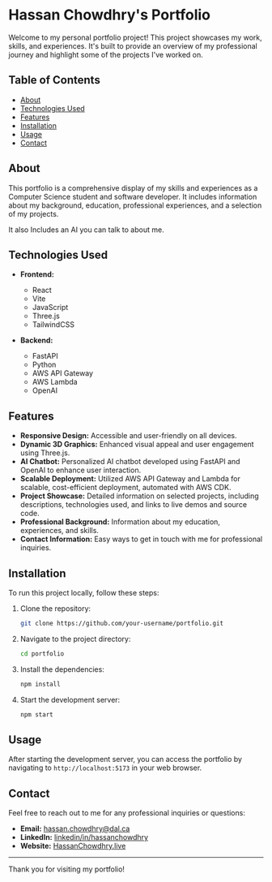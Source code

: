 # Hassan Chowdhry's Portfolio

Welcome to my personal portfolio project! This project showcases my work, skills, and experiences. It's built to provide an overview of my professional journey and highlight some of the projects I've worked on.

## Table of Contents

- [About](#about)
- [Technologies Used](#technologies-used)
- [Features](#features)
- [Installation](#installation)
- [Usage](#usage)
- [Contact](#contact)

## About

This portfolio is a comprehensive display of my skills and experiences as a Computer Science student and software developer. It includes information about my background, education, professional experiences, and a selection of my projects.

It also Includes an AI you can talk to about me.

## Technologies Used

- **Frontend:**
  - React
  - Vite
  - JavaScript
  - Three.js
  - TailwindCSS

- **Backend:**
  - FastAPI
  - Python
  - AWS API Gateway
  - AWS Lambda
  - OpenAI

## Features

- **Responsive Design:** Accessible and user-friendly on all devices.
- **Dynamic 3D Graphics:** Enhanced visual appeal and user engagement using Three.js.
- **AI Chatbot:** Personalized AI chatbot developed using FastAPI and OpenAI to enhance user interaction.
- **Scalable Deployment:** Utilized AWS API Gateway and Lambda for scalable, cost-efficient deployment, automated with AWS CDK.
- **Project Showcase:** Detailed information on selected projects, including descriptions, technologies used, and links to live demos and source code.
- **Professional Background:** Information about my education, experiences, and skills.
- **Contact Information:** Easy ways to get in touch with me for professional inquiries.

## Installation

To run this project locally, follow these steps:

1. Clone the repository:
   ```bash
   git clone https://github.com/your-username/portfolio.git
   ```

2. Navigate to the project directory:
   ```bash
   cd portfolio
   ```

3. Install the dependencies:
   ```bash
   npm install
   ```

4. Start the development server:
   ```bash
   npm start
   ```

## Usage

After starting the development server, you can access the portfolio by navigating to `http://localhost:5173` in your web browser.

## Contact

Feel free to reach out to me for any professional inquiries or questions:

- **Email:** [hassan.chowdhry@dal.ca](mailto:hassan.chowdhry@dal.ca)
- **LinkedIn:** [linkedin/in/hassanchowdhry](https://www.linkedin.com/in/hassanchowdhry)
- **Website:** [HassanChowdhry.live](http://hassanchowdhry.live)

---

Thank you for visiting my portfolio!
   
